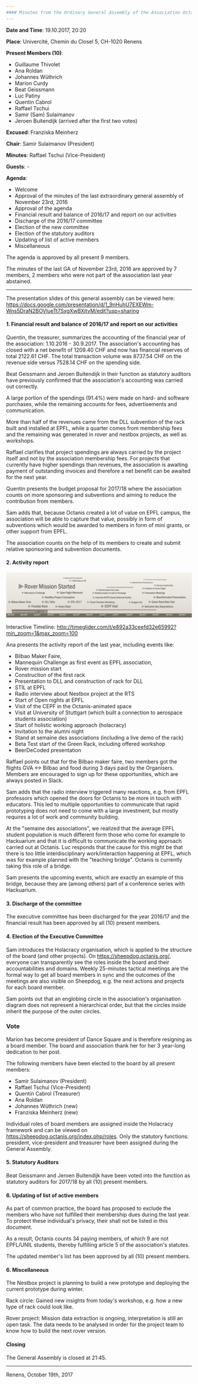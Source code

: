 ```yaml
---
#### Minutes from the Ordinary General Assembly of the Association Octanis
---
```


__Date and Time__: 19.10.2017, 20:20 

__Place__: Univercité, Chemin du Closel 5, CH-1020 Renens

__Present Members (10)__:
  * Guillaume Thivolet
  * Ana Roldan
  * Johannes Wüthrich
  * Marion Curdy
  * Beat Geissmann
  * Luc Patiny
  * Quentin Cabrol
  * Raffael Tschui
  * Samir (Sam) Sulaimanov
  * Jeroen Buitendijk (arrived after the first two votes)

__Excused__: Franziska Meinherz

__Chair__: Samir Sulaimanov (President)

__Minutes__: Raffael Tschui (Vice-President)

__Guests__: -

__Agenda__:
 * Welcome
 * Approval of the minutes of the last extraordinary general assembly of November 23rd, 2016
 * Approval of the agenda
 * Financial result and balance of 2016/17 and report on our activities
 * Discharge of the 2016/17 committee
 * Election of the new committee
 * Election of the statutory auditors
 * Updating of list of active members
 * Miscellaneous

The agenda is approved by all present 9 members.

The minutes of the last GA of November 23rd, 2016 are approved by 7 members, 2 members who were not part of the association last year abstained.

---

The presentation slides of this general assembly can be viewed here: https://docs.google.com/presentation/d/1_9nHuhU7EXEWm-Wns5DraN2BOVlueTt7SxgXwBXjtvM/edit?usp=sharing

#### 1. Financial result and balance of 2016/17 and report on our activities

Quentin, the treasurer, summarizes the accounting of the financial year of the association: 1.10.2016 - 30.9.2017. The association's accounting has closed with a net benefit of 1209.40 CHF and now has financial reserves of total 2122.61 CHF. The total transaction volume was 8737.54 CHF on the revenue side versus 7528.14 CHF on the spending side. 

Beat Geissmann and Jeroen Buitendijk in their function as statutory auditors have previously confirmed that the association's accounting was carried out correctly. 

A large portion of the spendings (91.4%) were made on hard- and software purchases, while the remaining accounts for fees, advertisements and communication.

More than half of the revenues came from the DLL subvention of the rack built and installed at EPFL, while a quarter comes from membership fees and the remaining was generated in rover and nestbox projects, as well as workshops.

Raffael clarifies that project spendings are always carried by the project itself and not by the association membership fees. For projects that currently have higher spendings than revenues, the association is awaiting payment of outstanding invoices and therefore a net benefit can be awaited for the next year.

Quentin presents the budget proposal for 2017/18 where the association counts on more sponsoring and subventions and aiming to reduce the contribution from members.

Sam adds that, because Octanis created a lot of value on EPFL campus, the association will be able to capture that value, possibly in form of subventions which would be awarded to members in form of mini grants, or other support from EPFL. 

The association counts on the help of its members to create and submit relative sponsoring and subvention documents.

#### 2. Activity report

![Timeline of mayor events at Octanis during 2016/17](octanis_timeline_2016_17.png)

Interactive Timeline: http://timeglider.com/t/e892a33ceefd32e65992?min_zoom=1&max_zoom=100

Ana presents the activity report of the last year, including events like:
- Bilbao Maker Faire,
- Mannequin Challenge as first event as EPFL association,
- Rover mission start
- Construction of the first rack
- Presentation to DLL and construction of rack for DLL
- STIL at EPFL
- Radio interview about Nestbox project at the RTS
- Start of Open nights at EPFL
- Visit of the CEPF in the Octanis-animated space
- Visit at University of Stuttgart (which built a connection to aerospace students association)
- Start of holistic working approach (holacracy)
- Invitation to the alumni night
- Stand at semaine des associations (including a live demo of the rack)
- Beta Test start of the Green Rack, including offered workshop
- BeerDeCoded presentation

Raffael points out that for the Bilbao maker faire, two members got the flights GVA <-> Bilbao and food during 3 days paid by the Organisers. Members are encouraged to sign up for these opportunities, which are always posted in Slack.

Sam adds that the radio interview triggered many reactions, e.g. from EPFL professors which opened the doors for Octanis to be more in touch with educators. This led to multiple opportunities to communicate that rapid prototyping does not need to come with a large investment, but mostly requires a lot of work and community building.

At the "semaine des associations", we realized that the average EPFL student population is much different form those who come for example to Hackuarium and that it is difficult to communicate the working approach carried out at Octanis. 
Luc responds that the cause for this might be that there is too little interdisciplinary work/interaction happening at EPFL, which was for example planned with the "teaching bridge". Octanis is currently taking this role of a bridge.

Sam presents the upcoming events, which are exactly an example of this bridge, because they are (among others) part of a conference series with Hackuarium.

#### 3. Discharge of the committee

The executive committee has been discharged for the year 2016/17 and the financial result has been approved by all (10) present members.

#### 4. Election of the Executive Committee

Sam introduces the Holacracy organisation, which is applied to the structure of the board (and other projects). On https://sheepdog.octanis.org/, everyone can transparently see the roles inside the board and their accountabilities and domains. Weekly 25-minutes tactical meetings are the formal way to get all board members in sync and the outcomes of the meetings are also visible on Sheepdog, e.g. the next actions and projects for each board member.

Sam points out that an englobing circle in the association's organisation diagram does not represent a hierarchical order, but that the circles inside inherit the purpose of the outer circles. 

### Vote

Marion has become president of Dance Square and is therefore resigning as a board member. The board and association thank her for her 3 year-long dedication to her post.

The following members have been elected to the board by all present members:
  * Samir Sulaimanov (President)
  * Raffael Tschui (Vice-President)
  * Quentin Cabrol (Treasurer)
  * Ana Roldan
  * Johannes Wüthrich (new)
  * Franziska Meinherz (new)

Individual roles of board members are assigned inside the Holacracy framework and can be viewed on https://sheepdog.octanis.org/index.php/roles. Only the statutory functions: president, vice-president and treasurer have been assigned during the General Assembly.

#### 5. Statutory Auditors

Beat Geissmann and Jeroen Buitendijk have been voted into the function as statutory auditors for 2017/18 by all (10) present members.

#### 6. Updating of list of active members

As part of common practice, the board has proposed to exclude the members who have not fulfilled their membership dues during the last year. To protect these individual's privacy, their shall not be listed in this document.

As a result, Octanis counts 34 paying members, of which 9 are not EPFL/UNIL students, thereby fulfilling article 5 of the association's statutes.

The updated member's list has been approved by all (10) present members.

#### 6. Miscellaneous

The Nestbox project is planning to build a new prototype and deploying the current prototype during winter.

Rack circle: Gained new insights from today's workshop, e.g. how a new type of rack could look like.

Rover project: Mission data extraction is ongoing, interpretation is still an open task. The data needs to be analysed in order for the project team to know how to build the next rover version.


#### Closing

The General Assembly is closed at 21:45.

___


Renens, October 19th, 2017




